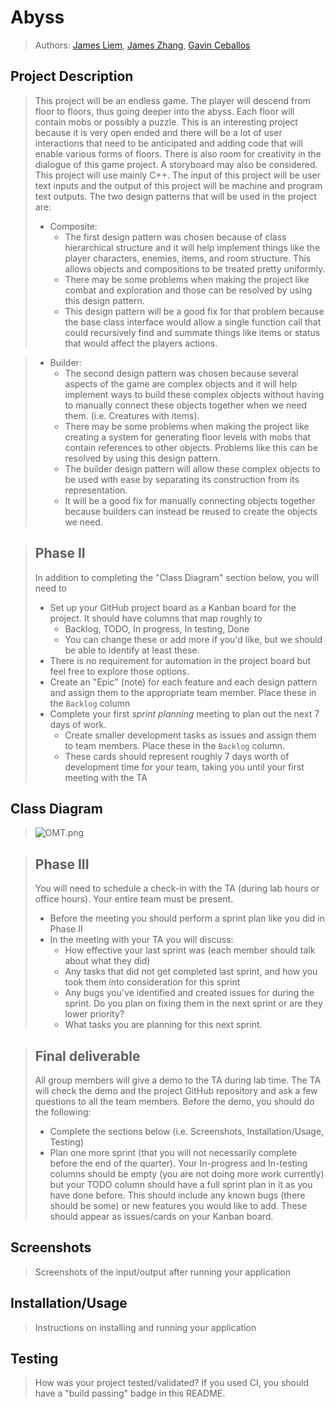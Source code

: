 # Abyss
 > Authors: [James Liem](https://github.com/S-Kurisu), [James Zhang](https://github.com/MachineLearningAmateur), [Gavin Ceballos](https://github.com/gc-parsnip)

## Project Description
 > This project will be an endless game. The player will descend from floor to floors, thus going deeper into the abyss. Each floor will contain mobs or possibly a puzzle. This is an interesting project because it is very open ended and there will be a lot of user interactions that need to be anticipated and adding code that will enable various forms of floors. There is also room for creativity in the dialogue of this game project. A storyboard may also be considered.
 > This project will use mainly C++.
 > The input of this project will be user text inputs and the output of this project will be machine and program text outputs.
 > The two design patterns that will be used in the project are:
 > * Composite:
 >   * The first design pattern was chosen because of class hierarchical structure and it will help implement things like the player characters, enemies, items, and room structure. This allows objects and compositions to be treated pretty uniformly.
 >   * There may be some problems when making the project like combat and exploration and those can be resolved by using this design pattern. 
 >   * This design pattern will be a good fix for that problem because the base class interface would allow a single function call that could recursively find and summate things like items or status that would affect the players actions.
 
 > * Builder:
 >   * The second design pattern was chosen because several aspects of the game are complex objects and it will help implement ways to build these complex objects without having to manually connect these objects together when we need them. (i.e. Creatures with items).  
 >   * There may be some problems when making the project like creating a system for generating floor levels with mobs that contain references to other objects. Problems like this can be resolved by using this design pattern.
 >   * The builder design pattern will allow these complex objects to be used with ease by separating its construction from its representation.
 >   * It will be a good fix for manually connecting objects together because builders can instead be reused to create the objects we need.
 
 > ## Phase II
 > In addition to completing the "Class Diagram" section below, you will need to 
 > * Set up your GitHub project board as a Kanban board for the project. It should have columns that map roughly to 
 >   * Backlog, TODO, In progress, In testing, Done
 >   * You can change these or add more if you'd like, but we should be able to identify at least these.
 > * There is no requirement for automation in the project board but feel free to explore those options.
 > * Create an "Epic" (note) for each feature and each design pattern and assign them to the appropriate team member. Place these in the `Backlog` column
 > * Complete your first *sprint planning* meeting to plan out the next 7 days of work.
 >   * Create smaller development tasks as issues and assign them to team members. Place these in the `Backlog` column.
 >   * These cards should represent roughly 7 days worth of development time for your team, taking you until your first meeting with the TA
## Class Diagram
 > ![OMT.png](https://github.com/cs100/final-project-jliem001-gceba003-jzhan326/blob/master/Images/Final_Project_OMT.png?raw=true)

 > ## Phase III
 > You will need to schedule a check-in with the TA (during lab hours or office hours). Your entire team must be present. 
 > * Before the meeting you should perform a sprint plan like you did in Phase II
 > * In the meeting with your TA you will discuss: 
 >   - How effective your last sprint was (each member should talk about what they did)
 >   - Any tasks that did not get completed last sprint, and how you took them into consideration for this sprint
 >   - Any bugs you've identified and created issues for during the sprint. Do you plan on fixing them in the next sprint or are they lower priority?
 >   - What tasks you are planning for this next sprint.

 > ## Final deliverable
 > All group members will give a demo to the TA during lab time. The TA will check the demo and the project GitHub repository and ask a few questions to all the team members. 
 > Before the demo, you should do the following:
 > * Complete the sections below (i.e. Screenshots, Installation/Usage, Testing)
 > * Plan one more sprint (that you will not necessarily complete before the end of the quarter). Your In-progress and In-testing columns should be empty (you are not doing more work currently) but your TODO column should have a full sprint plan in it as you have done before. This should include any known bugs (there should be some) or new features you would like to add. These should appear as issues/cards on your Kanban board. 
 
 ## Screenshots
 > Screenshots of the input/output after running your application
 ## Installation/Usage
 > Instructions on installing and running your application
 ## Testing
 > How was your project tested/validated? If you used CI, you should have a "build passing" badge in this README.
 
